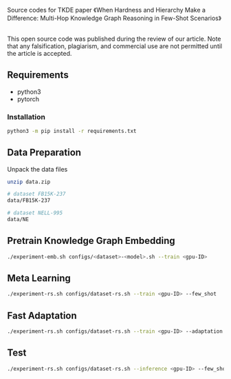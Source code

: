 ##
Source codes for TKDE paper 《When Hardness and Hierarchy Make a Difference: Multi-Hop Knowledge Graph Reasoning in Few-Shot Scenarios》
## 
This open source code was published during the review of our article. 
Note that any falsification, plagiarism, and commercial use are not permitted until the article is accepted.

## Requirements

- python3 
- pytorch 

### Installation

``` bash
python3 -m pip install -r requirements.txt
```

## Data Preparation

Unpack the data files

``` bash
unzip data.zip
```

``` bash
# dataset FB15K-237
data/FB15K-237

# dataset NELL-995
data/NE
```

## Pretrain Knowledge Graph Embedding

``` bash
./experiment-emb.sh configs/<dataset>-<model>.sh --train <gpu-ID>
```


## Meta Learning

``` bash
./experiment-rs.sh configs/dataset-rs.sh --train <gpu-ID> --few_shot
```

## Fast Adaptation

``` bash
./experiment-rs.sh configs/dataset-rs.sh --train <gpu-ID> --adaptation --checkpoint_path model/dataset-point.rs.conve-xavier-n/a-200-200-3-0.001-0.3-0.1-0.5-400-0.02/checkpoint-<Epoch>.tar
```

## Test

``` bash
./experiment-rs.sh configs/dataset-rs.sh --inference <gpu-ID> --few_shot --checkpoint_path model/dataset-point.rs.conve-xavier-n/a-200-200-3-0.001-0.3-0.1-0.5-400-0.02/checkpoint-<Epoch_Adapt>-[relation].tar
```